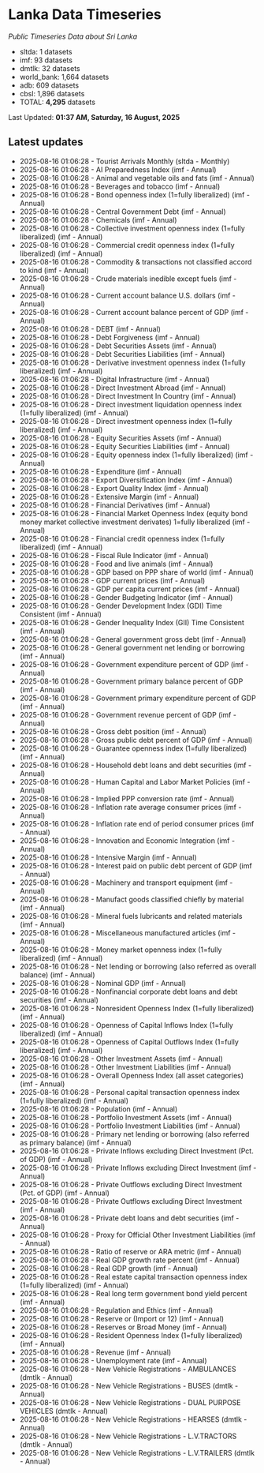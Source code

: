 # Lanka Data Timeseries
*Public Timeseries Data about Sri Lanka*

* sltda: 1 datasets
* imf: 93 datasets
* dmtlk: 32 datasets
* world_bank: 1,664 datasets
* adb: 609 datasets
* cbsl: 1,896 datasets
* TOTAL: **4,295** datasets

Last Updated: **01:37 AM, Saturday, 16 August, 2025**

## Latest updates

* 2025-08-16 01:06:28 - Tourist Arrivals Monthly (sltda - Monthly)
* 2025-08-16 01:06:28 - AI Preparedness Index (imf - Annual)
* 2025-08-16 01:06:28 - Animal and vegetable oils and fats (imf - Annual)
* 2025-08-16 01:06:28 - Beverages and tobacco (imf - Annual)
* 2025-08-16 01:06:28 - Bond openness index (1=fully liberalized) (imf - Annual)
* 2025-08-16 01:06:28 - Central Government Debt (imf - Annual)
* 2025-08-16 01:06:28 - Chemicals (imf - Annual)
* 2025-08-16 01:06:28 - Collective investment openness index (1=fully liberalized) (imf - Annual)
* 2025-08-16 01:06:28 - Commercial credit openness index (1=fully liberalized) (imf - Annual)
* 2025-08-16 01:06:28 - Commodity & transactions not classified accord to kind (imf - Annual)
* 2025-08-16 01:06:28 - Crude materials inedible except fuels (imf - Annual)
* 2025-08-16 01:06:28 - Current account balance U.S. dollars (imf - Annual)
* 2025-08-16 01:06:28 - Current account balance percent of GDP (imf - Annual)
* 2025-08-16 01:06:28 - DEBT (imf - Annual)
* 2025-08-16 01:06:28 - Debt Forgiveness (imf - Annual)
* 2025-08-16 01:06:28 - Debt Securities Assets (imf - Annual)
* 2025-08-16 01:06:28 - Debt Securities Liabilities (imf - Annual)
* 2025-08-16 01:06:28 - Derivative investment openness index (1=fully liberalized) (imf - Annual)
* 2025-08-16 01:06:28 - Digital Infrastructure (imf - Annual)
* 2025-08-16 01:06:28 - Direct Investment Abroad (imf - Annual)
* 2025-08-16 01:06:28 - Direct Investment In Country (imf - Annual)
* 2025-08-16 01:06:28 - Direct investment liquidation openness index (1=fully liberalized) (imf - Annual)
* 2025-08-16 01:06:28 - Direct investment openness index (1=fully liberalized) (imf - Annual)
* 2025-08-16 01:06:28 - Equity Securities Assets (imf - Annual)
* 2025-08-16 01:06:28 - Equity Securities Liabilities (imf - Annual)
* 2025-08-16 01:06:28 - Equity openness index (1=fully liberalized) (imf - Annual)
* 2025-08-16 01:06:28 - Expenditure (imf - Annual)
* 2025-08-16 01:06:28 - Export Diversification Index (imf - Annual)
* 2025-08-16 01:06:28 - Export Quality Index (imf - Annual)
* 2025-08-16 01:06:28 - Extensive Margin (imf - Annual)
* 2025-08-16 01:06:28 - Financial Derivatives (imf - Annual)
* 2025-08-16 01:06:28 - Financial Market Openness Index (equity bond money market collective investment derivates) 1=fully liberalized (imf - Annual)
* 2025-08-16 01:06:28 - Financial credit openness index (1=fully liberalized) (imf - Annual)
* 2025-08-16 01:06:28 - Fiscal Rule Indicator (imf - Annual)
* 2025-08-16 01:06:28 - Food and live animals (imf - Annual)
* 2025-08-16 01:06:28 - GDP based on PPP share of world (imf - Annual)
* 2025-08-16 01:06:28 - GDP current prices (imf - Annual)
* 2025-08-16 01:06:28 - GDP per capita current prices (imf - Annual)
* 2025-08-16 01:06:28 - Gender Budgeting Indicator (imf - Annual)
* 2025-08-16 01:06:28 - Gender Development Index (GDI) Time Consistent (imf - Annual)
* 2025-08-16 01:06:28 - Gender Inequality Index (GII) Time Consistent (imf - Annual)
* 2025-08-16 01:06:28 - General government gross debt (imf - Annual)
* 2025-08-16 01:06:28 - General government net lending or borrowing (imf - Annual)
* 2025-08-16 01:06:28 - Government expenditure percent of GDP (imf - Annual)
* 2025-08-16 01:06:28 - Government primary balance percent of GDP (imf - Annual)
* 2025-08-16 01:06:28 - Government primary expenditure percent of GDP (imf - Annual)
* 2025-08-16 01:06:28 - Government revenue percent of GDP (imf - Annual)
* 2025-08-16 01:06:28 - Gross debt position (imf - Annual)
* 2025-08-16 01:06:28 - Gross public debt percent of GDP (imf - Annual)
* 2025-08-16 01:06:28 - Guarantee openness index (1=fully liberalized) (imf - Annual)
* 2025-08-16 01:06:28 - Household debt loans and debt securities (imf - Annual)
* 2025-08-16 01:06:28 - Human Capital and Labor Market Policies (imf - Annual)
* 2025-08-16 01:06:28 - Implied PPP conversion rate (imf - Annual)
* 2025-08-16 01:06:28 - Inflation rate average consumer prices (imf - Annual)
* 2025-08-16 01:06:28 - Inflation rate end of period consumer prices (imf - Annual)
* 2025-08-16 01:06:28 - Innovation and Economic Integration (imf - Annual)
* 2025-08-16 01:06:28 - Intensive Margin (imf - Annual)
* 2025-08-16 01:06:28 - Interest paid on public debt percent of GDP (imf - Annual)
* 2025-08-16 01:06:28 - Machinery and transport equipment (imf - Annual)
* 2025-08-16 01:06:28 - Manufact goods classified chiefly by material (imf - Annual)
* 2025-08-16 01:06:28 - Mineral fuels lubricants and related materials (imf - Annual)
* 2025-08-16 01:06:28 - Miscellaneous manufactured articles (imf - Annual)
* 2025-08-16 01:06:28 - Money market openness index (1=fully liberalized) (imf - Annual)
* 2025-08-16 01:06:28 - Net lending or borrowing (also referred as overall balance) (imf - Annual)
* 2025-08-16 01:06:28 - Nominal GDP (imf - Annual)
* 2025-08-16 01:06:28 - Nonfinancial corporate debt loans and debt securities (imf - Annual)
* 2025-08-16 01:06:28 - Nonresident Openness Index (1=fully liberalized) (imf - Annual)
* 2025-08-16 01:06:28 - Openness of Capital Inflows Index (1=fully liberalized) (imf - Annual)
* 2025-08-16 01:06:28 - Openness of Capital Outflows Index (1=fully liberalized) (imf - Annual)
* 2025-08-16 01:06:28 - Other Investment Assets (imf - Annual)
* 2025-08-16 01:06:28 - Other Investment Liabilities (imf - Annual)
* 2025-08-16 01:06:28 - Overall Openness Index (all asset categories) (imf - Annual)
* 2025-08-16 01:06:28 - Personal capital transaction openness index (1=fully liberalized) (imf - Annual)
* 2025-08-16 01:06:28 - Population (imf - Annual)
* 2025-08-16 01:06:28 - Portfolio Investment Assets (imf - Annual)
* 2025-08-16 01:06:28 - Portfolio Investment Liabilities (imf - Annual)
* 2025-08-16 01:06:28 - Primary net lending or borrowing (also referred as primary balance) (imf - Annual)
* 2025-08-16 01:06:28 - Private Inflows excluding Direct Investment (Pct. of GDP) (imf - Annual)
* 2025-08-16 01:06:28 - Private Inflows excluding Direct Investment (imf - Annual)
* 2025-08-16 01:06:28 - Private Outflows excluding Direct Investment (Pct. of GDP) (imf - Annual)
* 2025-08-16 01:06:28 - Private Outflows excluding Direct Investment (imf - Annual)
* 2025-08-16 01:06:28 - Private debt loans and debt securities (imf - Annual)
* 2025-08-16 01:06:28 - Proxy for Official Other Investment Liabilities (imf - Annual)
* 2025-08-16 01:06:28 - Ratio of reserve or ARA metric (imf - Annual)
* 2025-08-16 01:06:28 - Real GDP growth rate percent (imf - Annual)
* 2025-08-16 01:06:28 - Real GDP growth (imf - Annual)
* 2025-08-16 01:06:28 - Real estate capital transaction openness index (1=fully liberalized) (imf - Annual)
* 2025-08-16 01:06:28 - Real long term government bond yield percent (imf - Annual)
* 2025-08-16 01:06:28 - Regulation and Ethics (imf - Annual)
* 2025-08-16 01:06:28 - Reserve or (Import or 12) (imf - Annual)
* 2025-08-16 01:06:28 - Reserves or Broad Money (imf - Annual)
* 2025-08-16 01:06:28 - Resident Openness Index (1=fully liberalized) (imf - Annual)
* 2025-08-16 01:06:28 - Revenue (imf - Annual)
* 2025-08-16 01:06:28 - Unemployment rate (imf - Annual)
* 2025-08-16 01:06:28 - New Vehicle Registrations - AMBULANCES (dmtlk - Annual)
* 2025-08-16 01:06:28 - New Vehicle Registrations - BUSES (dmtlk - Annual)
* 2025-08-16 01:06:28 - New Vehicle Registrations - DUAL PURPOSE VEHICLES (dmtlk - Annual)
* 2025-08-16 01:06:28 - New Vehicle Registrations - HEARSES (dmtlk - Annual)
* 2025-08-16 01:06:28 - New Vehicle Registrations - L.V.TRACTORS (dmtlk - Annual)
* 2025-08-16 01:06:28 - New Vehicle Registrations - L.V.TRAILERS (dmtlk - Annual)